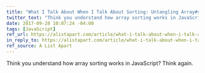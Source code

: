```yaml
---
title: "What I Talk About When I Talk About Sorting: Untangling Array#sort"
twitter_text: "Think you understand how array sorting works in JavaScript? Think again."
date: 2017-09-28 10:07:24 -04:00
tags: [JavaScript]
ref_url: https://alistapart.com/article/what-i-talk-about-when-i-talk-about-sorting
in_reply_to: https://alistapart.com/article/what-i-talk-about-when-i-talk-about-sorting
ref_source: A List Apart
---
```


Think you understand how array sorting works in JavaScript? Think again.